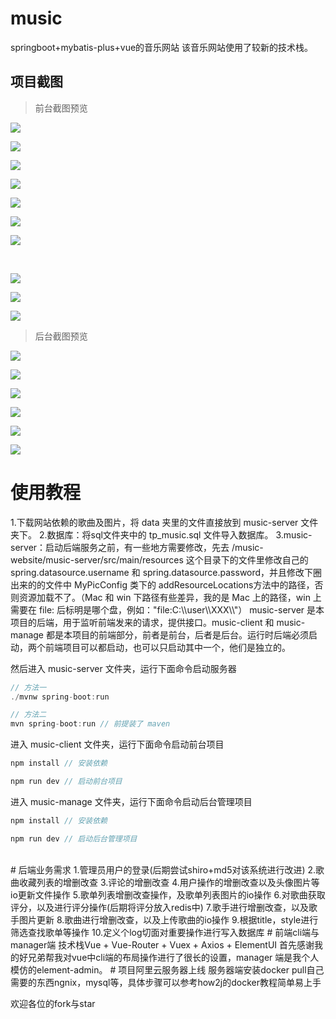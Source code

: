 # music
springboot+mybatis-plus+vue的音乐网站
该音乐网站使用了较新的技术栈。
## 项目截图

> 前台截图预览

![](https://tva1.sinaimg.cn/large/007S8ZIlly1geec0a2vd9j31c00u0n4z.jpg)<br/>

![](https://tva1.sinaimg.cn/large/007S8ZIlly1geec0qtdxrj31c00u07wj.jpg)<br/>

![](https://tva1.sinaimg.cn/large/007S8ZIlly1geec19x0e6j31c00u0npe.jpg)<br/>

![](https://tva1.sinaimg.cn/large/007S8ZIlly1geec1nmbt4j31c00u0hcf.jpg)<br/>

![](https://tva1.sinaimg.cn/large/007S8ZIlly1geec1yc0gkj31c00u0kjm.jpg)<br/>

![](https://tva1.sinaimg.cn/large/007S8ZIlly1geec29vvdtj31c00u0nok.jpg)<br/>

![](https://tva1.sinaimg.cn/large/007S8ZIlly1geec2ixqk1j31c00u0qf8.jpg)

<br/>

![](https://tva1.sinaimg.cn/large/007S8ZIlly1geec31i06gj31c00u0wtw.jpg)<br/>

![](https://tva1.sinaimg.cn/large/007S8ZIlly1geec3ozxt9j31c00u0qbv.jpg)<br/>

![](https://tva1.sinaimg.cn/large/007S8ZIlly1geec41r7onj31c00u047y.jpg)<br/>

> 后台截图预览

![](https://tva1.sinaimg.cn/large/006tNbRwly1g9hhhu4n7tj31c00u04qq.jpg)<br/>

![](https://tva1.sinaimg.cn/large/00831rSTly1gdj8jf3uusj31c00u0n5b.jpg)<br/>

![](https://tva1.sinaimg.cn/large/00831rSTly1gdie89mujrj31c00u07kx.jpg)<br/>

![](https://tva1.sinaimg.cn/large/00831rSTly1gdie8sox6uj31c00u01gb.jpg)<br/>

![](https://tva1.sinaimg.cn/large/00831rSTly1gdie9beckpj31c00u0qh9.jpg)<br/>

![](https://tva1.sinaimg.cn/large/00831rSTly1gdie9qq7yhj31c00u0ttq.jpg)<br/>
# 使用教程
1.下载网站依赖的歌曲及图片，将 data 夹里的文件直接放到 music-server 文件夹下。
2.数据库：将sql文件夹中的 tp_music.sql 文件导入数据库。
3.music-server：启动后端服务之前，有一些地方需要修改，先去 /music-website/music-server/src/main/resources 这个目录下的文件里修改自己的 spring.datasource.username 和 spring.datasource.password，并且修改下圈出来的的文件中 MyPicConfig 类下的 addResourceLocations方法中的路径，否则资源加载不了。（Mac 和 win 下路径有些差异，我的是 Mac 上的路径，win 上需要在 file: 后标明是哪个盘，例如："file:C:\\\user\\\XXX\\\\"）
music-server 是本项目的后端，用于监听前端发来的请求，提供接口。music-client 和 music-manage 都是本项目的前端部分，前者是前台，后者是后台。运行时后端必须启动，两个前端项目可以都启动，也可以只启动其中一个，他们是独立的。

然后进入 music-server 文件夹，运行下面命令启动服务器

```js
// 方法一
./mvnw spring-boot:run

// 方法二
mvn spring-boot:run // 前提装了 maven
```

进入 music-client 文件夹，运行下面命令启动前台项目

```js
npm install // 安装依赖

npm run dev // 启动前台项目
```

进入 music-manage 文件夹，运行下面命令启动后台管理项目

```js
npm install // 安装依赖

npm run dev // 启动后台管理项目
```

<br/>
# 后端业务需求
1.管理员用户的登录(后期尝试shiro+md5对该系统进行改进)
2.歌曲收藏列表的增删改查
3.评论的增删改查
4.用户操作的增删改查以及头像图片等io更新文件操作
5.歌单列表增删改查操作，及歌单列表图片的io操作
6.对歌曲获取评分，以及进行评分操作(后期将评分放入redis中)
7.歌手进行增删改查，以及歌手图片更新
8.歌曲进行增删改查，以及上传歌曲的io操作
9.根据title，style进行筛选查找歌单等操作
10.定义个log切面对重要操作进行写入数据库
# 前端cli端与manager端
技术栈Vue + Vue-Router + Vuex + Axios +  ElementUI
首先感谢我的好兄弟帮我对vue中cli端的布局操作进行了很长的设置，manager
端是我个人模仿的element-admin。
# 项目阿里云服务器上线
服务器端安装docker pull自己需要的东西ngnix，mysql等，具体步骤可以参考how2j的docker教程简单易上手

欢迎各位的fork与star
